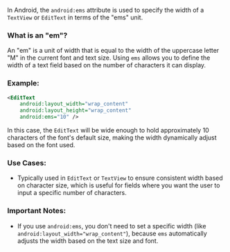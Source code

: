 In Android, the `android:ems` attribute is used to specify the width of a `TextView` or `EditText` in terms of the "ems" unit.

### What is an "em"?
An "em" is a unit of width that is equal to the width of the uppercase letter "M" in the current font and text size. Using `ems` allows you to define the width of a text field based on the number of characters it can display.

### Example:
```xml
<EditText
    android:layout_width="wrap_content"
    android:layout_height="wrap_content"
    android:ems="10" />
```

In this case, the `EditText` will be wide enough to hold approximately 10 characters of the font's default size, making the width dynamically adjust based on the font used.

### Use Cases:
- Typically used in `EditText` or `TextView` to ensure consistent width based on character size, which is useful for fields where you want the user to input a specific number of characters.
  
### Important Notes:
- If you use `android:ems`, you don't need to set a specific width (like `android:layout_width="wrap_content"`), because `ems` automatically adjusts the width based on the text size and font.
  

